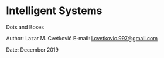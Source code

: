 # Intelligent Systems

Dots and Boxes

Author: Lazar M. Cvetković
E-mail: l.cvetkovic.997@gmail.com

Date: December 2019

